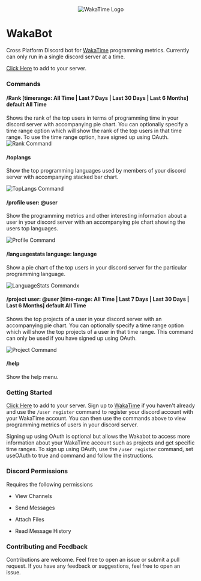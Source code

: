 <p align="center">
<img src="Images/Logo/black-wakatime.svg" alt="WakaTime Logo" />
</p>

# WakaBot

Cross Platform Discord bot for [WakaTime](https://wakatime.com) programming metrics. Currently can only run in a single discord server at a time.

[Click Here](https://discord.com/oauth2/authorize?client_id=955935991087128596&permissions=274878036992&scope=bot%20applications.commands) to add to your server.

### Commands

#### /Rank [timerange: All Time | Last 7 Days | Last 30 Days | Last 6 Months] default All Time

Shows the rank of the top users in terms of programming time in your discord server with accompanying pie chart. You can optionally specify a time range option which will show the rank of the top users in that time range. To use the time range option, have signed up using OAuth.
<img src="Images/Rank.png" alt="Rank Command" />

#### /toplangs

Show the top programming languages used by members of your discord server with accompanying stacked bar chart.

<img src="Images/TopLangs.png" alt="TopLangs Command" />

#### /profile user: @user

Show the programming metrics and other interesting information about a user in your discord server with an accompanying pie chart showing the users top languages.

<img src="Images/Profile.png" alt="Profile Command" />

#### /languagestats language: language

Show a pie chart of the top users in your discord server for the particular programming language.

<img src="Images/LanguageStats.png" alt="LanguageStats Command" />x

#### /project user: @user [time-range: All Time | Last 7 Days | Last 30 Days | Last 6 Months] default All Time

Shows the top projects of a user in your discord server with an accompanying pie chart. You can optionally specify a time range option which will show the top projects of a user in that time range. This command can only be used if you have signed up using OAuth.

<img src="Images/Project.png" alt="Project Command" />

#### /help

Show the help menu.

### Getting Started

[Click Here](https://discord.com/oauth2/authorize?client_id=955935991087128596&permissions=274878036992&scope=bot%20applications.commands) to add to your server. Sign up to [WakaTime](https://wakatime.com) if you haven't already and use the `/user register` command to register your discord account with your WakaTime account. You can then use the commands above to view programming metrics of users in your discord server.

Signing up using OAuth is optional but allows the Wakabot to access more information about your WakaTime account such as projects and get specific time ranges. To sign up using OAuth, use the `/user register` command, set useOAuth to true and command and follow the instructions.

### Discord Permissions

Requires the following permissions

- View Channels

- Send Messages

- Attach Files

- Read Message History

### Contributing and Feedback

Contributions are welcome. Feel free to open an issue or submit a pull request. If you have any feedback or suggestions, feel free to open an issue.
